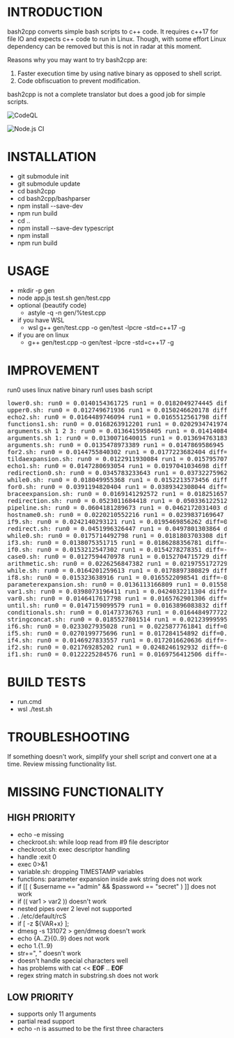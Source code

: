 # INTRODUCTION

bash2cpp converts simple bash scripts to c++ code.
It requires c++17 for file IO and expects c++ code to run in Linux.
Though, with some effort Linux dependency can be removed but this is not
in radar at this moment.

Reasons why you may want to try bash2cpp are:
1. Faster execution time by using native binary as opposed to shell script.
2. Code obfiscuation to prevent modification.

bash2cpp is not a complete translator but does a good job for simple scripts.

![CodeQL](https://github.com/franksinankaya/bash2cpp/workflows/CodeQL/badge.svg)

![Node.js CI](https://github.com/franksinankaya/bash2cpp/workflows/Node.js%20CI/badge.svg)

# INSTALLATION
* git submodule init
* git submodule update
* cd bash2cpp
* cd bash2cpp/bashparser
* npm install --save-dev
* npm run build
* cd ..
* npm install --save-dev typescript
* npm install
* npm run build

# USAGE
* mkdir -p gen
* node app.js test.sh gen/test.cpp
* optional (beautify code)
	* astyle -q -n gen/%test.cpp
* if you have WSL
	* wsl g++ gen/test.cpp -o gen/test -lpcre -std=c++17 -g 
* if you are on linux
	* g++ gen/test.cpp -o gen/test -lpcre -std=c++17 -g

# IMPROVEMENT

run0 uses linux native binary
run1 uses bash script

<pre>
lower0.sh: run0 = 0.0140154361725 run1 = 0.0182049274445 diff=-0.004189491272 percent=-29.8919792466
upper0.sh: run0 = 0.012749671936 run1 = 0.0150246620178 diff=-0.0022749900818 percent=-17.8435185879
echo2.sh: run0 = 0.0164489746094 run1 = 0.0165512561798 diff=-0.0001022815704 percent=-0.621811224279
functions1.sh: run0 = 0.0168263912201 run1 = 0.0202934741974 diff=-0.0034670829773 percent=-20.6050301098
arguments.sh 1 2 3: run0 = 0.0136415958405 run1 = 0.0141408443451 diff=-0.0004992485046 percent=-3.65975147217
arguments.sh 1: run0 = 0.0130071640015 run1 = 0.0136947631836 diff=-0.0006875991821 percent=-5.28631131291
arguments.sh: run0 = 0.0135478973389 run1 = 0.0147869586945 diff=-0.0012390613556 percent=-9.14578347182
for2.sh: run0 = 0.0144755840302 run1 = 0.0177223682404 diff=-0.0032467842102 percent=-22.4293831836
tildaexpansion.sh: run0 = 0.0122911930084 run1 = 0.0157957077026 diff=-0.0035045146942 percent=-28.5124047097
echo1.sh: run0 = 0.0147280693054 run1 = 0.0197041034698 diff=-0.0049760341644 percent=-33.7860588596
redirection0.sh: run0 = 0.0345783233643 run1 = 0.0373227596283 diff=-0.002744436264 percent=-7.93686910463
while0.sh: run0 = 0.018049955368 run1 = 0.0152213573456 diff=0.0028285980224 percent=15.6709419205
for0.sh: run0 = 0.0391194820404 run1 = 0.0389342308044 diff=0.000185251236 percent=0.473552374259
braceexpansion.sh: run0 = 0.0169141292572 run1 = 0.018251657486 diff=-0.0013375282288 percent=-7.90775693186
redirection.sh: run0 = 0.0523011684418 run1 = 0.0503361225128 diff=0.001965045929 percent=3.75717405088
pipeline.sh: run0 = 0.0604181289673 run1 = 0.0462172031403 diff=0.014200925827 percent=23.5044117879
hostname0.sh: run0 = 0.0220210552216 run1 = 0.0239837169647 diff=-0.0019626617431 percent=-8.91265983101
if9.sh: run0 = 0.0242140293121 run1 = 0.0195469856262 diff=0.0046670436859 percent=19.2741308179
redirect.sh: run0 = 0.0451996326447 run1 = 0.0497801303864 diff=-0.0045804977417 percent=-10.133926923
while0.sh: run0 = 0.0175714492798 run1 = 0.0181803703308 diff=-0.000608921051 percent=-3.46540027122
if3.sh: run0 = 0.0138075351715 run1 = 0.0186288356781 diff=-0.0048213005066 percent=-34.9178940826
if0.sh: run0 = 0.0153212547302 run1 = 0.0154278278351 diff=-0.0001065731049 percent=-0.695589929002
case0.sh: run0 = 0.0127594470978 run1 = 0.0152704715729 diff=-0.0025110244751 percent=-19.6797279369
arithmetic.sh: run0 = 0.0226256847382 run1 = 0.0219755172729 diff=0.0006501674653 percent=2.87358138692
while.sh: run0 = 0.0164201259613 run1 = 0.0178897380829 diff=-0.0014696121216 percent=-8.95006606565
if8.sh: run0 = 0.015323638916 run1 = 0.0165522098541 diff=-0.0012285709381 percent=-8.0174881752
parameterexpansion.sh: run0 = 0.0136113166809 run1 = 0.0155839920044 diff=-0.0019726753235 percent=-14.4929059381
var1.sh: run0 = 0.0398073196411 run1 = 0.0424032211304 diff=-0.0025959014893 percent=-6.52116623954
var0.sh: run0 = 0.0146417617798 run1 = 0.0165762901306 diff=-0.0019345283508 percent=-13.2124014848
until.sh: run0 = 0.0147159099579 run1 = 0.0163896083832 diff=-0.0016736984253 percent=-11.3733940347
conditionals.sh: run0 = 0.01473736763 run1 = 0.0164484977722 diff=-0.0017111301422 percent=-11.6108262015
stringconcat.sh: run0 = 0.0185527801514 run1 = 0.0212399959564 diff=-0.002687215805 percent=-14.4841677801
if6.sh: run0 = 0.0233027935028 run1 = 0.0225877761841 diff=0.0007150173187 percent=3.06837598082
if5.sh: run0 = 0.0270199775696 run1 = 0.017284154892 diff=0.0097358226776 percent=36.0319421159
if4.sh: run0 = 0.0146927833557 run1 = 0.0172016620636 diff=-0.0025088787079 percent=-17.0755849805
if2.sh: run0 = 0.021769285202 run1 = 0.0248246192932 diff=-0.0030553340912 percent=-14.0350685052
if1.sh: run0 = 0.0122225284576 run1 = 0.0169756412506 diff=-0.004753112793 percent=-38.8881303037
</pre>

# BUILD TESTS
* run.cmd
* wsl ./test.sh

# TROUBLESHOOTING
If something doesn't work, simplify your shell script and convert one at a time.
Review missing functionality list.

# MISSING FUNCTIONALITY
## HIGH PRIORITY
* echo -e missing
* checkroot.sh: while loop read from #9 file descriptor
* checkroot.sh: exec descriptor handling
* handle :exit 0
* exec 0>&1
* variable.sh: dropping TIMESTAMP variables
* functions: parameter expansion inside awk string does not work
* if [[ ( $username == "admin" && $password == "secret" ) ]] does not work
* if (( var1 > var2 )) doesn't work
* nested pipes over 2 level not supported
* . /etc/default/rcS
* if [ -z ${VAR+x} ]; 
* dmesg -s 131072 > gen/dmesg  doesn't work
* echo {A..Z}{0..9} does not work
* echo 1.{1..9}
* str+=", " doesn't work
* doesn't handle special characters well
* has problems with cat << __EOF__ .. __EOF__
* regex string match in substring.sh does not work

## LOW PRIORITY
* supports only 11 arguments
* partial read support
* echo -n is assumed to be the first three characters
